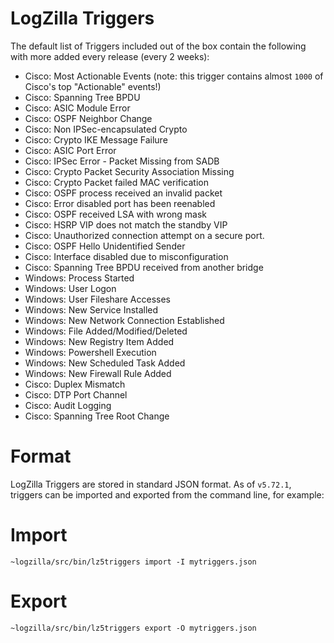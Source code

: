 # LogZilla Triggers


The default list of Triggers included out of the box contain the following with more added every release (every 2 weeks):

* Cisco: Most Actionable Events (note: this trigger contains almost `1000` of Cisco's top "Actionable" events!)
* Cisco: Spanning Tree BPDU
* Cisco: ASIC Module Error
* Cisco: OSPF Neighbor Change
* Cisco: Non IPSec-encapsulated Crypto
* Cisco: Crypto IKE Message Failure
* Cisco: ASIC Port Error
* Cisco: IPSec Error - Packet Missing from SADB
* Cisco: Crypto Packet Security Association Missing
* Cisco: Crypto Packet failed MAC verification
* Cisco: OSPF process received an invalid packet
* Cisco: Error disabled port has been reenabled
* Cisco: OSPF received LSA with wrong mask
* Cisco: HSRP VIP does not match the standby VIP
* Cisco: Unauthorized connection attempt on a secure port.
* Cisco: OSPF Hello Unidentified Sender
* Cisco: Interface disabled due to misconfiguration
* Cisco: Spanning Tree BPDU received from another bridge
* Windows: Process Started
* Windows: User Logon
* Windows: User Fileshare Accesses
* Windows: New Service Installed
* Windows: New Network Connection Established
* Windows: File Added/Modified/Deleted
* Windows: New Registry Item Added
* Windows: Powershell Execution
* Windows: New Scheduled Task Added
* Windows: New Firewall Rule Added
* Cisco: Duplex Mismatch
* Cisco: DTP Port Channel
* Cisco: Audit Logging
* Cisco: Spanning Tree Root Change

# Format
LogZilla Triggers are stored in standard JSON format. As of `v5.72.1`, triggers can be imported and exported from the command line, for example:

# Import
```
~logzilla/src/bin/lz5triggers import -I mytriggers.json
```

# Export

```
~logzilla/src/bin/lz5triggers export -O mytriggers.json
```
